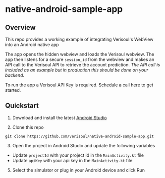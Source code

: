 # native-android-sample-app

## Overview

This repo provides a working example of integrating Verisoul's WebView into an Android
native app

The app opens the hidden webview and loads the Verisoul webview. The app then listens for a
secure `session_id` from the webview and makes an API call to the Verisoul API to retrieve the account prediction. _The
API call is included as an example but in production this should be done on your backend._

To run the app a Verisoul API Key is required. Schedule a call [here](https://meetings.hubspot.com/henry-legard) to get started.

## Quickstart

1. Download and install the latest [Android Studio](https://developer.android.com/studio)

2. Clone this repo

```console
git clone https://github.com/verisoul/native-android-sample-app.git
```

3. Open the project in Android Studio and update the following variables
- Update `projectId` with your project id in the `MainActivity.kt` file
- Update `apiKey` with your api key in the `MainActivity.kt` file

5. Select the simulator or plug in your Android device and click Run

